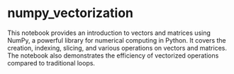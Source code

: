 # numpy_vectorization
This notebook provides an introduction to vectors and matrices using NumPy, a powerful library for numerical computing in Python. It covers the creation, indexing, slicing, and various operations on vectors and matrices. The notebook also demonstrates the efficiency of vectorized operations compared to traditional loops.
